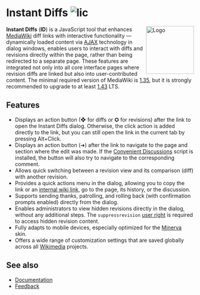 # Instant Diffs ![lic](https://img.shields.io/github/license/SerDIDG/instant-diffs)
<img align="right" width="128" alt="Logo" src="https://upload.wikimedia.org/wikipedia/commons/thumb/3/3f/Instant_Diffs_logo.svg/256px-Instant_Diffs_logo.svg.png" />

**Instant Diffs** (**ID**) is a JavaScript tool that enhances [MediaWiki](https://www.mediawiki.org) diff links with interactive functionality — dynamically loaded content via [AJAX](https://en.wikipedia.org/wiki/Ajax_(programming)) technology in dialog windows, enables users to interact with diffs and revisions directly within the page, rather than being redirected to a separate page. These features are integrated not only into all core interface pages where revision diffs are linked but also into user-contributed content. The minimal required version of MediaWiki is [1.35](https://www.mediawiki.org/wiki/MediaWiki_1.35), but it is strongly recommended to upgrade to at least [1.43](https://www.mediawiki.org/wiki/MediaWiki_1.43) LTS.

## Features
* Displays an action button (❖ for diffs or ✪ for revisions) after the link to open the Instant Diffs dialog. Otherwise, the click action is added directly to the link, but you can still open the link in the current tab by pressing Alt+Click.
* Displays an action button (➔) after the link to navigate to the page and section where the edit was made. If the [Convenient Discussions](https://www.mediawiki.org/wiki/Convenient_Discussions) script is installed, the button will also try to navigate to the corresponding comment.
* Allows quick switching between a revision view and its comparison (diff) with another revision.
* Provides a quick actions menu in the dialog, allowing you to copy the link or an [internal wiki link](https://www.mediawiki.org/wiki/Help:Links#Internal_links), go to the page, its history, or the discussion.
* Supports sending thanks, patrolling, and rolling back (with confirmation prompts enabled) directly from the dialog.
* Enables administrators to view hidden revisions directly in the dialog, without any additional steps. The <code>suppressrevision</code> [user right](https://www.mediawiki.org/wiki/Help:RevisionDelete) is required to access hidden revision content.
* Fully adapts to mobile devices, especially optimized for the [Minerva](https://www.mediawiki.org/wiki/Skin:Minerva_Neue) skin.
* Offers a wide range of customization settings that are saved globally across all [Wikimedia](https://meta.wikimedia.org/wiki/Wikimedia_movement) projects.

## See also
* [Documentation](https://www.mediawiki.org/wiki/Instant_Diffs)
* [Feedback](https://www.mediawiki.org/wiki/Talk:Instant_Diffs)
